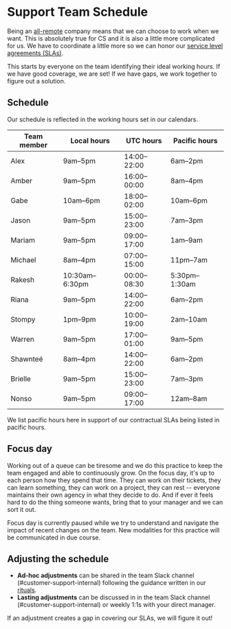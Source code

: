 # Support Team Schedule

Being an [all-remote](../../../../company-info-and-process/remote/index.md) company means that we can choose to work when we want. This is absolutely true for CS and it is also a little more complicated for us. We have to coordinate a little more so we can honor our [service level agreements (SLAs)](../index.md#our-service-level-agreements-slas).

This starts by everyone on the team identifying their ideal working hours. If we have good coverage, we are set! If we have gaps, we work together to figure out a solution.

## Schedule

Our schedule is reflected in the working hours set in our calendars.

| Team member | Local hours    | UTC hours   | Pacific hours |
| ----------- | -------------- | ----------- | ------------- |
| Alex        | 9am–5pm        | 14:00–22:00 | 6am–2pm       |
| Amber       | 9am–5pm        | 16:00–00:00 | 8am–4pm       |
| Gabe        | 10am–6pm       | 18:00–02:00 | 10am–6pm      |
| Jason       | 9am–5pm        | 15:00–23:00 | 7am–3pm       |
| Mariam      | 9am–5pm        | 09:00–17:00 | 1am–9am       |
| Michael     | 8am–4pm        | 07:00–15:00 | 11pm–7am      |
| Rakesh      | 10:30am–6:30pm | 00:00–08:30 | 5:30pm–1:30am |
| Riana       | 9am–5pm        | 14:00–22:00 | 6am–2pm       |
| Stompy      | 1pm–9pm        | 10:00–19:00 | 2am–10am      |
| Warren      | 9am–5pm        | 17:00–01:00 | 9am–5pm       |
| Shawnteé    | 8am–4pm        | 14:00–22:00 | 6am–2pm       |
| Brielle     | 9am–5pm        | 15:00–23:00 | 7am–3pm       |
| Nonso       | 9am–5pm        | 09:00–17:00 | 12am–8am      |

We list pacific hours here in support of our contractual SLAs being listed in pacific hours.

## Focus day

Working out of a queue can be tiresome and we do this practice to keep the team engaged and able to continuously grow. On the focus day, it's up to each person how they spend that time. They can work on their tickets, they can learn something, they can work on a project, they can rest -- everyone maintains their own agency in what they decide to do. And if ever it feels hard to do the thing someone wants, bring that to your manager and we can sort it out.

Focus day is currently paused while we try to understand and navigate the impact of recent changes on the team. New modalities for this practice will be communicated in due course.

## Adjusting the schedule

- **Ad-hoc adjustments** can be shared in the team Slack channel (#customer-support-internal) following the guidance written in our [rituals](../team-culture/index.md).
- **Lasting adjustments** can be discussed in in the team Slack channel (#customer-support-internal) or weekly 1:1s with your direct manager.

If an adjustment creates a gap in covering our SLAs, we will figure it out!
